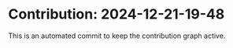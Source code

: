 # Contribution: 2024-12-21-19-48
This is an automated commit to keep the contribution graph active.
